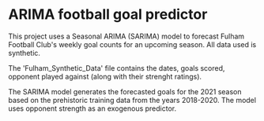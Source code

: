 # ARIMA football goal predictor

This project uses a Seasonal ARIMA (SARIMA) model to forecast Fulham Football Club's weekly goal counts for an upcoming season. All data used is synthetic.

The 'Fulham_Synthetic_Data' file contains the dates, goals scored, opponent played against (along with their strenght ratings).

The SARIMA model generates the forecasted goals for the 2021 season based on the prehistoric training data from the years 2018-2020. The model uses opponent strength as an exogenous predictor.

